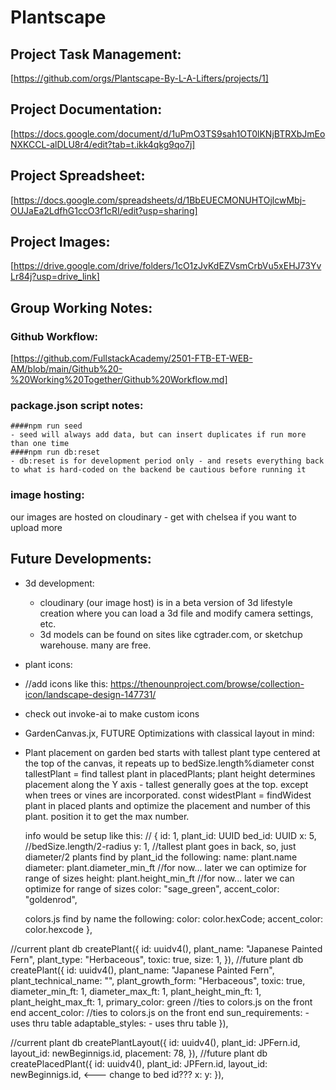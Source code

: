 # Plantscape

## Project Task Management:

[https://github.com/orgs/Plantscape-By-L-A-Lifters/projects/1]

## Project Documentation:

[https://docs.google.com/document/d/1uPmO3TS9sah1OT0lKNjBTRXbJmEoNXKCCL-alDLU8r4/edit?tab=t.ikk4qkg9qo7j]

## Project Spreadsheet:

[https://docs.google.com/spreadsheets/d/1BbEUECMONUHTOjlcwMbj-OUJaEa2LdfhG1ccO3f1cRI/edit?usp=sharing]

## Project Images:

[https://drive.google.com/drive/folders/1cO1zJvKdEZVsmCrbVu5xEHJ73YvLr84j?usp=drive_link]

## Group Working Notes:

### Github Workflow:

[https://github.com/FullstackAcademy/2501-FTB-ET-WEB-AM/blob/main/Github%20-%20Working%20Together/Github%20Workflow.md]

### package.json script notes:

    ####npm run seed
    - seed will always add data, but can insert duplicates if run more than one time
    ####npm run db:reset
    - db:reset is for development period only - and resets everything back to what is hard-coded on the backend be cautious before running it

### image hosting:

our images are hosted on cloudinary - get with chelsea if you want to upload more

## Future Developments:

- 3d development:

  - cloudinary (our image host) is in a beta version of 3d lifestyle creation where you can load a 3d file and modify camera settings, etc.
  - 3d models can be found on sites like cgtrader.com, or sketchup warehouse. many are free.

- plant icons:
- //add icons like this: https://thenounproject.com/browse/collection-icon/landscape-design-147731/
- check out invoke-ai to make custom icons
- GardenCanvas.jx, FUTURE Optimizations with classical layout in mind:
- Plant placement on garden bed starts with tallest plant type centered at the top of the canvas, it repeats up to bedSize.length%diameter
  const tallestPlant = find tallest plant in placedPlants;
  plant height determines placement along the Y axis - tallest generally goes at the top. except when trees or vines are incorporated.
  const widestPlant = findWidest plant in placed plants and optimize the placement and number of this plant. position it to get the max number.

  info would be setup like this:
  // {
  id: 1,
  plant_id: UUID
  bed_id: UUID
  x: 5, //bedSize.length/2-radius
  y: 1, //tallest plant goes in back, so, just diameter/2
  plants find by plant_id the following:
  name: plant.name
  diameter: plant.diameter_min_ft //for now... later we can optimize for range of sizes
  height: plant.height_min_ft //for now... later we can optimize for range of sizes
  color: "sage_green",
  accent_color: "goldenrod",

  colors.js find by name the following:
  color: color.hexCode;
  accent_color: color.hexcode
  },

//current plant db
createPlant({
id: uuidv4(),
plant_name: "Japanese Painted Fern",
plant_type: "Herbaceous",
toxic: true,
size: 1,
}),
//future plant db
createPlant({
id: uuidv4(),
plant_name: "Japanese Painted Fern",
plant_technical_name: "",
plant_growth_form: "Herbaceous",
toxic: true,
diameter_min_ft: 1,
diameter_max_ft: 1,
plant_height_min_ft: 1,
plant_height_max_ft: 1,
primary_color: green //ties to colors.js on the front end
accent_color: //ties to colors.js on the front end
sun_requirements: - uses thru table
adaptable_styles: - uses thru table
}),

//current plant db
createPlantLayout({
id: uuidv4(),
plant_id: JPFern.id,
layout_id: newBeginnigs.id,
placement: 78,
}),
//future plant db
createPlacedPlant({
id: uuidv4(),
plant_id: JPFern.id,
layout_id: newBeginnigs.id, <--- change to bed id???
x:
y:
}),
